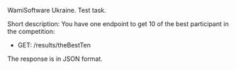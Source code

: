 WamiSoftware Ukraine. Test task.

Short description:
You have one endpoint to get 10 of the best participant in the competition:
- GET: /results/theBestTen

The response is in JSON format.
